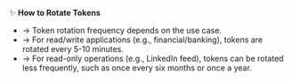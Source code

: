 ✨ **How to Rotate Tokens**
- → Token rotation frequency depends on the use case.
- → For read/write applications (e.g., financial/banking), tokens are rotated every 5-10 minutes.
- → For read-only operations (e.g., LinkedIn feed), tokens can be rotated less frequently, such as once every six months or once a year.